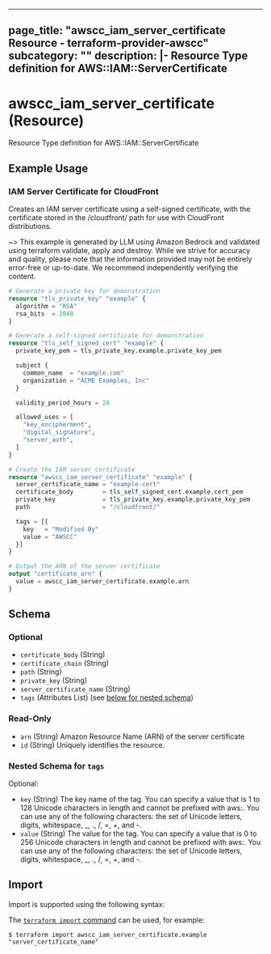 
---
page_title: "awscc_iam_server_certificate Resource - terraform-provider-awscc"
subcategory: ""
description: |-
  Resource Type definition for AWS::IAM::ServerCertificate
---

# awscc_iam_server_certificate (Resource)

Resource Type definition for AWS::IAM::ServerCertificate

## Example Usage

### IAM Server Certificate for CloudFront

Creates an IAM server certificate using a self-signed certificate, with the certificate stored in the /cloudfront/ path for use with CloudFront distributions.

~> This example is generated by LLM using Amazon Bedrock and validated using terraform validate, apply and destroy. While we strive for accuracy and quality, please note that the information provided may not be entirely error-free or up-to-date. We recommend independently verifying the content.

```terraform
# Generate a private key for demonstration
resource "tls_private_key" "example" {
  algorithm = "RSA"
  rsa_bits  = 2048
}

# Generate a self-signed certificate for demonstration
resource "tls_self_signed_cert" "example" {
  private_key_pem = tls_private_key.example.private_key_pem

  subject {
    common_name  = "example.com"
    organization = "ACME Examples, Inc"
  }

  validity_period_hours = 24

  allowed_uses = [
    "key_encipherment",
    "digital_signature",
    "server_auth",
  ]
}

# Create the IAM server certificate
resource "awscc_iam_server_certificate" "example" {
  server_certificate_name = "example-cert"
  certificate_body        = tls_self_signed_cert.example.cert_pem
  private_key             = tls_private_key.example.private_key_pem
  path                    = "/cloudfront/"

  tags = [{
    key   = "Modified By"
    value = "AWSCC"
  }]
}

# Output the ARN of the server certificate
output "certificate_arn" {
  value = awscc_iam_server_certificate.example.arn
}
```

<!-- schema generated by tfplugindocs -->
## Schema

### Optional

- `certificate_body` (String)
- `certificate_chain` (String)
- `path` (String)
- `private_key` (String)
- `server_certificate_name` (String)
- `tags` (Attributes List) (see [below for nested schema](#nestedatt--tags))

### Read-Only

- `arn` (String) Amazon Resource Name (ARN) of the server certificate
- `id` (String) Uniquely identifies the resource.

<a id="nestedatt--tags"></a>
### Nested Schema for `tags`

Optional:

- `key` (String) The key name of the tag. You can specify a value that is 1 to 128 Unicode characters in length and cannot be prefixed with aws:. You can use any of the following characters: the set of Unicode letters, digits, whitespace, _, ., /, =, +, and -.
- `value` (String) The value for the tag. You can specify a value that is 0 to 256 Unicode characters in length and cannot be prefixed with aws:. You can use any of the following characters: the set of Unicode letters, digits, whitespace, _, ., /, =, +, and -.

## Import

Import is supported using the following syntax:

The [`terraform import` command](https://developer.hashicorp.com/terraform/cli/commands/import) can be used, for example:

```shell
$ terraform import awscc_iam_server_certificate.example "server_certificate_name"
```
